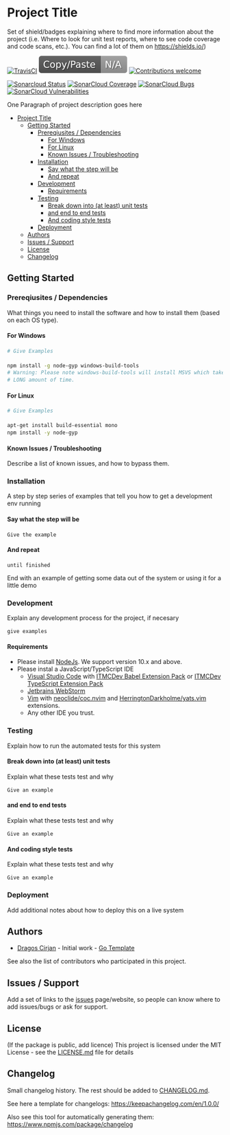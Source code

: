 # Project Title

Set of shield/badges explaining where to find more information about the project (i.e. Where to look for unit test reports, where to see code coverage and code scans, etc.). You can find a lot of them on https://shields.io/)

<!-- [![Npm Version](https://badge.fury.io/js/package-name.svg)](https://badge.fury.io/js/package-name) -->
<!-- [![Npm Downloads](https://img.shields.io/npm/dw/package-name)](https://www.npmjs.com/package/package-name) -->

[![TravisCI](https://travis-ci.org/templ-project/javascript.svg?branch=master)](https://travis-ci.org/templ-project/javascript)
![JSCPD](.jscpd/jscpd-badge.svg?raw=true)
[![Contributions welcome](https://img.shields.io/badge/contributions-welcome-brightgreen.svg?style=flat)](https://github.com/templ-project/javascript/issues)

<!-- [![CircleCI](https://circleci.com/gh/templ-project/javascript.svg?style=shield)](https://circleci.com/gh/templ-project/javascript) -->

[![Sonarcloud Status](https://sonarcloud.io/api/project_badges/measure?project=templ-project_javascript&metric=alert_status)](https://sonarcloud.io/dashboard?id=templ-project_javascript)
[![SonarCloud Coverage](https://sonarcloud.io/api/project_badges/measure?project=templ-project_javascript&metric=coverage)](https://sonarcloud.io/component_measures/metric/coverage/list?id=templ-project_javascript)
[![SonarCloud Bugs](https://sonarcloud.io/api/project_badges/measure?project=templ-project_javascript&metric=bugs)](https://sonarcloud.io/component_measures/metric/reliability_rating/list?id=templ-project_javascript)
[![SonarCloud Vulnerabilities](https://sonarcloud.io/api/project_badges/measure?project=templ-project_javascript&metric=vulnerabilities)](https://sonarcloud.io/component_measures/metric/security_rating/list?id=templ-project_javascript)

<!--
[![Donate to this project using Patreon](https://img.shields.io/badge/patreon-donate-yellow.svg)](https://patreon.com/dragoscirjan)
[![Donate to this project using Paypal](https://img.shields.io/badge/paypal-donate-yellow.svg)](https://www.paypal.com/cgi-bin/webscr?cmd=_s-xclick&hosted_button_id=UMMN8JPLVAUR4&source=url)
[![Donate to this project using Flattr](https://img.shields.io/badge/flattr-donate-yellow.svg)](https://flattr.com/profile/balupton)
[![Donate to this project using Liberapay](https://img.shields.io/badge/liberapay-donate-yellow.svg)](https://liberapay.com/dragoscirjan)
[![Donate to this project using Thanks App](https://img.shields.io/badge/thanksapp-donate-yellow.svg)](https://givethanks.app/donate/npm/badges)
[![Donate to this project using Boost Lab](https://img.shields.io/badge/boostlab-donate-yellow.svg)](https://boost-lab.app/dragoscirjan/badges)
[![Donate to this project using Buy Me A Coffee](https://img.shields.io/badge/buy%20me%20a%20coffee-donate-yellow.svg)](https://buymeacoffee.com/balupton)
[![Donate to this project using Open Collective](https://img.shields.io/badge/open%20collective-donate-yellow.svg)](https://opencollective.com/dragoscirjan)
[![Donate to this project using Cryptocurrency](https://img.shields.io/badge/crypto-donate-yellow.svg)](https://dragoscirjan.me/crypto)
[![Donate to this project using Paypal](https://img.shields.io/badge/paypal-donate-yellow.svg)](https://dragoscirjan.me/paypal)
[![Buy an item on our wishlist for us](https://img.shields.io/badge/wishlist-donate-yellow.svg)](https://dragoscirjan.me/wishlist)
-->

One Paragraph of project description goes here

<!--
Insert Table of Contents Here
This can be done using [AlanWalk.markdown-toc](https://marketplace.visualstudio.com/items?itemName=AlanWalk.markdown-toc) plugin,
which is also included in
[itmcdev.generic-extension-pack](https://marketplace.visualstudio.com/items?itemName=itmcdev.generic-extension-pack) extension pack.
-->
<!-- TOC -->

- [Project Title](#project-title)
  - [Getting Started](#getting-started)
    - [Prereqiusites / Dependencies](#prereqiusites--dependencies)
      - [For Windows](#for-windows)
      - [For Linux](#for-linux)
      - [Known Issues / Troubleshooting](#known-issues--troubleshooting)
    - [Installation](#installation)
      - [Say what the step will be](#say-what-the-step-will-be)
      - [And repeat](#and-repeat)
    - [Development](#development)
      - [Requirements](#requirements)
    - [Testing](#testing)
      - [Break down into (at least) unit tests](#break-down-into-at-least-unit-tests)
      - [and end to end tests](#and-end-to-end-tests)
      - [And coding style tests](#and-coding-style-tests)
    - [Deployment](#deployment)
  - [Authors](#authors)
  - [Issues / Support](#issues--support)
  - [License](#license)
  - [Changelog](#changelog)

<!-- /TOC -->

## Getting Started

### Prereqiusites / Dependencies

What things you need to install the software and how to install them (based on each OS type).

#### For Windows

```bash
# Give Examples

npm install -g node-gyp windows-build-tools
# Warning: Please note windows-build-tools will install MSVS which takes a
# LONG amount of time.
```

#### For Linux

```bash
# Give Examples

apt-get install build-essential mono
npm install -y node-gyp
```

#### Known Issues / Troubleshooting

Describe a list of known issues, and how to bypass them.

### Installation

A step by step series of examples that tell you how to get a development env running

#### Say what the step will be

```
Give the example
```

#### And repeat

```
until finished
```

End with an example of getting some data out of the system or using it for a little demo

### Development

Explain any development process for the project, if necesary

```
give examples
```

#### Requirements

- Please install [NodeJs](https://nodejs.org/en/). We support version 10.x and above.
- Please instal a JavaScript/TypeScript IDE
  - [Visual Studio Code](https://code.visualstudio.com/) with [ITMCDev Babel Extension Pack](https://marketplace.visualstudio.com/items?itemName=itmcdev.node-babel-extension-pack) or [ITMCDev TypeScript Extension Pack](https://marketplace.visualstudio.com/items?itemName=itmcdev.node-typescript-extension-pack)
  - [Jetbrains WebStorm](https://www.jetbrains.com/webstorm/)
  - [Vim](https://www.vim.org/) with [neoclide/coc.nvim](https://github.com/neoclide/coc.nvim) and [HerringtonDarkholme/yats.vim](https://github.com/HerringtonDarkholme/yats.vim) extensions.
  - Any other IDE you trust.

### Testing

Explain how to run the automated tests for this system

#### Break down into (at least) unit tests

Explain what these tests test and why

```
Give an example
```

#### and end to end tests

Explain what these tests test and why

```
Give an example
```

#### And coding style tests

Explain what these tests test and why

```
Give an example
```

### Deployment

Add additional notes about how to deploy this on a live system

## Authors

- [Dragos Cirjan](mailto:dragos.cirjan@gmail.com) - Initial work - [Go Template](/templ-project/javascript)

See also the list of contributors who participated in this project.

## Issues / Support

Add a set of links to the [issues](/templ-project/javascript/issues) page/website, so people can know where to add issues/bugs or ask for support.

## License

(If the package is public, add licence)
This project is licensed under the MIT License - see the [LICENSE.md](LICENSE.md) file for details

## Changelog

Small changelog history. The rest should be added to [CHANGELOG.md](CHANGELOG.md).

See here a template for changelogs: https://keepachangelog.com/en/1.0.0/

Also see this tool for automatically generating them: https://www.npmjs.com/package/changelog
